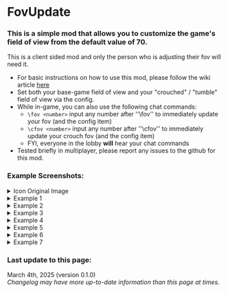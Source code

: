 # FovUpdate

### This is a simple mod that allows you to customize the game's field of view from the default value of 70.

This is a client sided mod and only the person who is adjusting their fov will need it.  

- For basic instructions on how to use this mod, please follow the wiki article [here](https://thunderstore.io/c/repo/p/darmuh/FovUpdate/wiki/3169-how-do-i-change-the-fov/)
- Set both your base-game field of view and your "crouched" / "tumble" field of view via the config.
- While in-game, you can also use the following chat commands:
	- ``\fov <number>`` input any number after ''\fov'' to immediately update your fov (and the config item)
	- ``\cfov <number>`` input any number after ''\cfov'' to immediately update your crouch fov (and the config item)
	- FYI, everyone in the lobby **will** hear your chat commands
- Tested briefly in multiplayer, please report any issues to the github for this mod.  

### Example Screenshots:
<details>
<summary>Icon Original Image</summary>

![Original Icon Image](https://github.com/darmuh/FovUpdate/blob/master/Screenshots/iconog.jpg?raw=true)

</details>

<details>
<summary>Example 1</summary>

![Example 1](https://github.com/darmuh/FovUpdate/blob/master/Screenshots/example1.jpg?raw=true)

</details>

<details>
<summary>Example 2</summary>

![Example 2](https://github.com/darmuh/FovUpdate/blob/master/Screenshots/example2.jpg?raw=true)

</details>

<details>
<summary>Example 3</summary>

![Example 3](https://github.com/darmuh/FovUpdate/blob/master/Screenshots/example3.jpg?raw=true)

</details>

<details>
<summary>Example 4</summary>

![Example 4](https://github.com/darmuh/FovUpdate/blob/master/Screenshots/example4.jpg?raw=true)

</details>

<details>
<summary>Example 5</summary>

![Example 5](https://github.com/darmuh/FovUpdate/blob/master/Screenshots/example5.jpg?raw=true)

</details>

<details>
<summary>Example 6</summary>

![Example 6](https://github.com/darmuh/FovUpdate/blob/master/Screenshots/example6.jpg?raw=true)

</details>

<details>
<summary>Example 7</summary>

![Example 7](https://github.com/darmuh/FovUpdate/blob/master/Screenshots/example7.jpg?raw=true)

</details>


### Last update to this page:
March 4th, 2025 (version 0.1.0)  
*Changelog may have more up-to-date information than this page at times.*